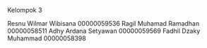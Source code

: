 Kelompok 3 

Resnu Wilmar Wibisana 00000059536
Ragil Muhamad Ramadhan 00000058511
Adhy Ardana Setyawan 00000059569
Fadhil Dzaky Muhammad 00000058398
